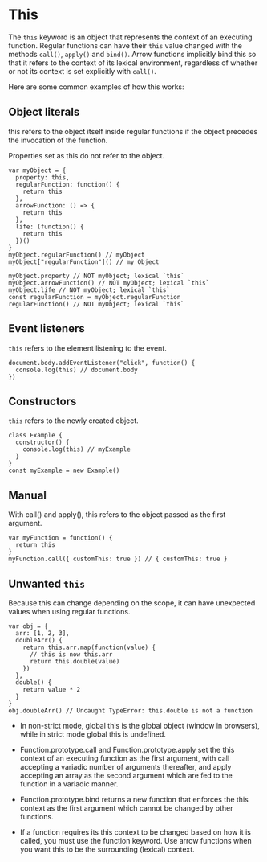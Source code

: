 # This

The ```this``` keyword is an object that represents the context of an executing function. Regular functions can have their ```this``` value changed with the methods ```call()```, ```apply()``` and ```bind()```. Arrow functions implicitly bind this so that it refers to the context of its lexical environment, regardless of whether or not its context is set explicitly with ```call()```.

Here are some common examples of how this works:

## Object literals

this refers to the object itself inside regular functions if the object precedes the invocation of the function.

Properties set as this do not refer to the object.

```
var myObject = {
  property: this,
  regularFunction: function() {
    return this
  },
  arrowFunction: () => {
    return this
  },
  life: (function() {
    return this
  })()
}
myObject.regularFunction() // myObject
myObject["regularFunction"]() // my Object

myObject.property // NOT myObject; lexical `this`
myObject.arrowFunction() // NOT myObject; lexical `this`
myObject.life // NOT myObject; lexical `this`
const regularFunction = myObject.regularFunction
regularFunction() // NOT myObject; lexical `this`
```

## Event listeners

```this``` refers to the element listening to the event.

```
document.body.addEventListener("click", function() {
  console.log(this) // document.body
})

```

## Constructors
```this``` refers to the newly created object.

```
class Example {
  constructor() {
    console.log(this) // myExample
  }
}
const myExample = new Example()
```


## Manual
With call() and apply(), this refers to the object passed as the first argument.

```
var myFunction = function() {
  return this
}
myFunction.call({ customThis: true }) // { customThis: true }
```

## Unwanted ```this```
Because this can change depending on the scope, it can have unexpected values when using regular functions.
```
var obj = {
  arr: [1, 2, 3],
  doubleArr() {
    return this.arr.map(function(value) {
      // this is now this.arr
      return this.double(value)
    })
  },
  double() {
    return value * 2
  }
}
obj.doubleArr() // Uncaught TypeError: this.double is not a function
```

- In non-strict mode, global this is the global object (window in browsers), while in strict mode global this is undefined.

- Function.prototype.call and Function.prototype.apply set the this context of an executing function as the first argument, with call accepting a variadic number of arguments thereafter, and apply accepting an array as the second argument which are fed to the function in a variadic manner.

- Function.prototype.bind returns a new function that enforces the this context as the first argument which cannot be changed by other functions.

- If a function requires its this context to be changed based on how it is called, you must use the function keyword. Use arrow functions when you want this to be the surrounding (lexical) context.